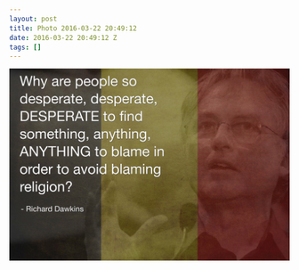 ```yaml
---
layout: post
title: Photo 2016-03-22 20:49:12
date: 2016-03-22 20:49:12 Z
tags: []
---
```

![](/media/2016/03/141505705649.jpg)
